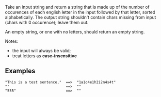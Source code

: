 Take an input string and return a string that is made up of the number of occurences of each english letter in the input followed by that letter, sorted alphabetically. The output string shouldn't contain chars missing from input (chars with 0 occurence); leave them out.

An empty string, or one with no letters, should return an empty string.

Notes:

* the input will always be valid;
* treat letters as **case-insensitive**


## Examples

```
"This is a test sentence."  ==>  "1a1c4e1h2i2n4s4t"
""                          ==>  ""
"555"                       ==>  ""
```
